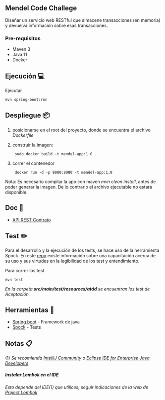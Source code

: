 Mendel Code Challege
---
Diseñar un servicio web RESTful que almacene transacciones (en memoria) y
devuelva información sobre esas transacciones.

### Pre-requisitos
* Maven 3
* Java 11
* Docker

## Ejecución  💻

Ejecutar

    mvn spring-boot:run

## Despliegue 📦
1) posicionarse en el root del proyecto, donde se encuentra el archivo _Dockerfile_
2) construir la imagen:
   
        sudo docker build -t mendel-app:1.0 .

3) correr el contenedor

        docker run -d -p 8080:8080 -t mendel-app:1.0

Nota: Es necesario compilar la app con maven _mvn clean install_, antes de poder generar la imagen. De lo contrario el archivo ejecutable no estará disponible.

## Doc 📖️
- [API REST Contrato](http://localhost:8080/swagger-ui/index.html?configUrl=/v3/api-docs/swagger-config#)


## Test ✏️
Para el desarrollo y la ejecución de los tests, se hace uso de la herramienta Spock.
En este [repo](https://github.com/ewatemberg/acceptance-test-spock) existe información sobre una capacitación acerca de su uso y sus virtudes en la legibilidad de los test y entendimiento.

Para correr los test

    mvn test

_En la carpeta **src/main/test/resources/atdd** se encuentran los test de Aceptación._


## Herramientas 🔧
* [Spring boot](https://spring.io/projects/spring-boot) - Framework de java
* [Spock](http://spockframework.org/) - Tests

## Notas 📋
(1) _Se recomienda [IntelliJ Community](https://www.jetbrains.com/idea/download/) o [Eclipse IDE for Enterprise Java Developers](https://www.eclipse.org/downloads/packages/)_

##### Instalar Lombok en el IDE

_Esto depende del IDE(1) que utilices, seguir indicaciones de la web de [Project Lombok](https://projectlombok.org/)_
